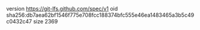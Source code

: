 version https://git-lfs.github.com/spec/v1
oid sha256:db7aea62bf1546f775e708fcc188374bfc555e46ea1483465a3b5c49c0432c47
size 2369

